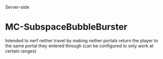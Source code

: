 Server-side
# MC-SubspaceBubbleBurster
Intended to nerf nether travel by making nether portals return the player to the same portal they entered through 
(can be configured to only work at certain ranges)